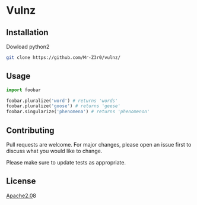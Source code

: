 # Vulnz


## Installation
Dowload python2
```bash
git clone https://github.com/Mr-Z3r0/vulnz/
```

## Usage

```python
import foobar

foobar.pluralize('word') # returns 'words'
foobar.pluralize('goose') # returns 'geese'
foobar.singularize('phenomena') # returns 'phenomenon'
```

## Contributing
Pull requests are welcome. For major changes, please open an issue first to discuss what you would like to change.

Please make sure to update tests as appropriate.

## License
[Apache2.0](https://www.apache.org/licenses/LICENSE-2.0)8
